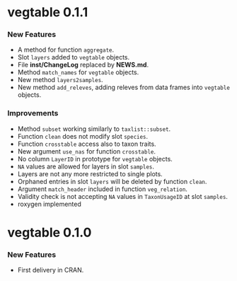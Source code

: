 vegtable 0.1.1
==============

### New Features

* A method for function `aggregate`.
* Slot `layers` added to `vegtable` objects.
* File **inst/ChangeLog** replaced by **NEWS.md**.
* Method `match_names` for `vegtable` objects.
* New method `layers2samples`.
* New method `add_releves`, adding releves from data frames into `vegtable` objects.

### Improvements

* Method `subset` working similarly to `taxlist::subset`.
* Function `clean` does not modify slot `species`.
* Function `crosstable` access also to taxon traits.
* New argument `use_nas` for function `crosstable`.
* No column `LayerID` in prototype for `vegtable` objects.
* `NA` values are allowed for layers in slot `samples`.
* Layers are not any more restricted to single plots.
* Orphaned entries in slot `layers` will be deleted by function `clean`.
* Argument `match_header` included in function `veg_relation`.
* Validity check is not accepting `NA` values in `TaxonUsageID` at slot
  `samples`.
* roxygen implemented

vegtable 0.1.0
==============

### New Features

* First delivery in CRAN.
